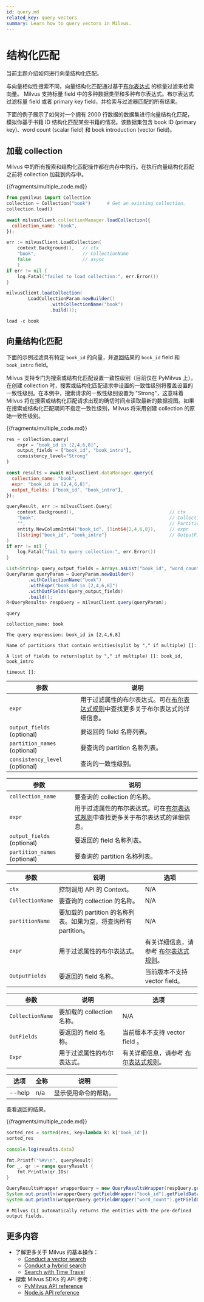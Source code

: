```yaml
---
id: query.md
related_key: query vectors
summary: Learn how to query vectors in Milvus.
---
```


# 结构化匹配



当前主题介绍如何进行向量结构化匹配。

与向量相似性搜索不同，向量结构化匹配通过基于[布尔表达式](boolean.md) 的标量过滤来检索向量。 Milvus 支持标量 field 中的多种数据类型和多种布尔表达式。布尔表达式过滤标量 field 或者 primary key field，并检索与过滤器匹配的所有结果。

下面的例子展示了如何对一个拥有 2000 行数据的数据集进行向量结构化匹配，模拟你基于书籍 ID 结构化匹配某些书籍的情况。该数据集包含 book ID (primary key)、word count (scalar field) 和 book introduction (vector field)。


## 加载 collection

Milvus 中的所有搜索和结构化匹配操作都在内存中执行。在执行向量结构化匹配之前将 collection 加载到内存中。

{{fragments/multiple_code.md}}

```python
from pymilvus import Collection
collection = Collection("book")      # Get an existing collection.
collection.load()
```

```javascript
await milvusClient.collectionManager.loadCollection({
  collection_name: "book",
});
```

```go
err := milvusClient.LoadCollection(
    context.Background(),   // ctx
    "book",                 // CollectionName
    false                   // async
    )
if err != nil {
    log.Fatal("failed to load collection:", err.Error())
}
```

```java
milvusClient.loadCollection(
        LoadCollectionParam.newBuilder()
                .withCollectionName("book")
                .build());
```

```shell
load -c book
```

## 向量结构化匹配

下面的示例过滤具有特定 `book_id` 的向量，并返回结果的 `book_id` field 和 `book_intro` field。

Milvus 支持专门为搜索或结构化匹配设置一致性级别（目前仅在 PyMilvus 上）。在创建 collection 时，搜索或结构化匹配请求中设置的一致性级别将覆盖设置的一致性级别。在本例中，搜索请求的一致性级别设置为 "Strong"，这意味着 Milvus 将在搜索或结构化匹配请求出现的确切时间点读取最新的数据视图。如果在搜索或结构化匹配期间不指定一致性级别，Milvus 将采用创建 collection 的原始一致性级别。

{{fragments/multiple_code.md}}

```python
res = collection.query(
	expr = "book_id in [2,4,6,8]", 
	output_fields = ["book_id", "book_intro"],
	consistency_level="Strong"
)
```

```javascript
const results = await milvusClient.dataManager.query({
  collection_name: "book",
  expr: "book_id in [2,4,6,8]",
  output_fields: ["book_id", "book_intro"],
});
```

```go
queryResult, err := milvusClient.Query(
	context.Background(),                                   // ctx
	"book",                                                 // CollectionName
	"",                                                     // PartitionName
	entity.NewColumnInt64("book_id", []int64{2,4,6,8}),     // expr
	[]string{"book_id", "book_intro"}                       // OutputFields
)
if err != nil {
	log.Fatal("fail to query collection:", err.Error())
}
```

```java
List<String> query_output_fields = Arrays.asList("book_id", "word_count");
QueryParam queryParam = QueryParam.newBuilder()
        .withCollectionName("book")
        .withExpr("book_id in [2,4,6,8]")
        .withOutFields(query_output_fields)
        .build();
R<QueryResults> respQuery = milvusClient.query(queryParam);
```

```shell
query

collection_name: book

The query expression: book_id in [2,4,6,8]

Name of partitions that contain entities(split by "," if multiple) []:

A list of fields to return(split by "," if multiple) []: book_id, book_intro

timeout []:
```

<table class="language-python">
	<thead>
	<tr>
		<th>参数</th>
		<th>说明</th>
	</tr>
	</thead>
	<tbody>
	<tr>
		<td><code>expr</code></td>
		<td>用于过滤属性的布尔表达式。可在<a href="boolean.md">布尔表达式规则</a>中查找更多关于布尔表达式的详细信息。</td>
	</tr>
	<tr>
		<td><code>output_fields</code> (optional)</td>
		<td>要返回的 field 名称列表。</td>
	</tr>
	<tr>
		<td><code>partition_names</code> (optional)</td>
		<td>要查询的 partition 名称列表。</td>
	</tr>
	<tr>
		<td><code>consistency_level</code> (optional)</td>
		<td>查询的一致性级别。</td>
	</tr>
	</tbody>
</table>


<table class="language-javascript">
	<thead>
	<tr>
		<th>参数</th>
		<th>说明</th>
	</tr>
	</thead>
	<tbody>
	<tr>
		<td><code>collection_name</code></td>
		<td>要查询的 collection 的名称。</td>
	</tr>
	<tr>
		<td><code>expr</code></td>
		<td>用于过滤属性的布尔表达式。可在<a href="boolean.md">布尔表达式规则</a>中查找更多关于布尔表达式的详细信息。</td>
	</tr>
	<tr>
		<td><code>output_fields</code> (optional)</td>
		<td>要返回的 field 名称列表。</td>
	</tr>
	<tr>
		<td><code>partition_names</code> (optional)</td>
		<td>要查询的 partition 名称列表。</td>
	</tr>
	</tbody>
</table>

<table class="language-go">
	<thead>
	<tr>
		<th>参数</th>
		<th>说明</th>
    <th>选项</th>
	</tr>
	</thead>
	<tbody>
  <tr>
    <td><code>ctx</code></td>
    <td>控制调用 API 的 Context。</td>
    <td>N/A</td>
  </tr>
  <tr>
    <td><code>CollectionName</code></td>
    <td>要查询的 collection 的名称。</td>
    <td>N/A</td>
  </tr>
  <tr>
    <td><code>partitionName</code></td>
    <td>要加载的 partition 的名称列表。如果为空，将查询所有 partition。</td>
    <td>N/A</td>
  </tr>
  <tr>
		<td><code>expr</code></td>
		<td>用于过滤属性的布尔表达式。</td>
    <td>有关详细信息，请参考 <a href="boolean.md">布尔表达式规则</a>。</td>
	</tr>
    <tr>
		<td><code>OutputFields</code></td>
		<td>要返回的 field 名称。</td>
    	<td>当前版本不支持 vector field。</td>
	</tr>
	</tbody>
</table>

<table class="language-java">
	<thead>
	<tr>
		<th>参数</th>
		<th>说明</th>
    <th>选项</th>
	</tr>
	</thead>
	<tbody>
	<tr>
    <td><code>CollectionName</code></td>
    <td>要加载的 collection 名称。</td>
    <td>N/A</td>
  </tr>
  <tr>
		<td><code>OutFields</code></td>
		<td>要返回的 field 名称。</td>
    <td>当前版本不支持 vector field 。</td>
	</tr>
  <tr>
		<td><code>Expr</code></td>
		<td>用于过滤属性的布尔表达式。</td>
    <td>有关详细信息，请参考 <a href="boolean.md">布尔表达式规则</a>。</td>
	</tr>
	</tbody>
</table>


<table class="language-shell">
    <thead>
        <tr>
            <th>选项</th>
            <th>全称</th>
            <th>说明</th>
        </tr>
    </thead>
    <tbody>
        <tr>
            <td>--help</td>
            <td>n/a</td>
            <td>显示使用命令的帮助。</td>
        </tr>
    </tbody>
</table>


查看返回的结果。

{{fragments/multiple_code.md}}

```python
sorted_res = sorted(res, key=lambda k: k['book_id'])
sorted_res
```

```javascript
console.log(results.data)
```

```go
fmt.Printf("%#v\n", queryResult)
for _, qr := range queryResult {
	fmt.Println(qr.IDs)
}
```

```java
QueryResultsWrapper wrapperQuery = new QueryResultsWrapper(respQuery.getData());
System.out.println(wrapperQuery.getFieldWrapper("book_id").getFieldData());
System.out.println(wrapperQuery.getFieldWrapper("word_count").getFieldData());
```

```shell
# Milvus CLI automatically returns the entities with the pre-defined output fields.
```

## 更多内容

- 了解更多关于 Milvus 的基本操作：
  - [Conduct a vector search](search.md)
  - [Conduct a hybrid search](hybridsearch.md)
  - [Search with Time Travel](timetravel.md)
- 探索 Milvus SDKs 的 API 参考：
  - [PyMilvus API reference](/api-reference/pymilvus/v{{var.milvus_python_sdk_version}}/tutorial.html)
  - [Node.js API reference](/api-reference/node/v{{var.milvus_node_sdk_version}}/tutorial.html)
